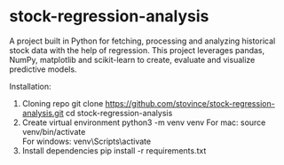 # stock-regression-analysis
A project built in Python for fetching, processing and analyzing historical stock data with the help of regression. This project leverages pandas, NumPy, matplotlib and scikit-learn to create, evaluate and visualize predictive models.

Installation:
1. Cloning repo
  git clone https://github.com/stovince/stock-regression-analysis.git
  cd stock-regression-analysis
2. Create virtual environment
  python3 -m venv venv
  For mac: source venv/bin/activate      
  For windows: venv\Scripts\activate
3. Install dependencies
   pip install -r requirements.txt
